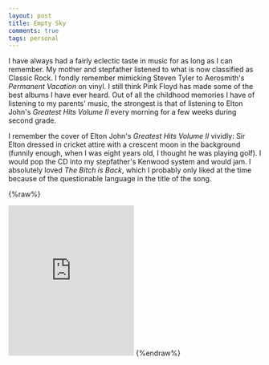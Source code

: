 ```yaml
---
layout: post
title: Empty Sky
comments: true
tags: personal
---
```


I have always had a fairly eclectic taste in music for as long as I can remember. My mother and stepfather listened to what is now classified as Classic Rock. I fondly remember mimicking Steven Tyler to Aerosmith's _Permanent Vacation_ on vinyl. I still think Pink Floyd has made some of the best albums I have ever heard. Out of all the childhood memories I have of listening to my parents' music, the strongest is that of listening to Elton John's _Greatest Hits Volume II_ every morning for a few weeks during second grade.

I remember the cover of Elton John's _Greatest Hits Volume II_ vividly: Sir Elton dressed in cricket attire with a crescent moon in the background (funnily enough, when I was eight years old, I thought he was playing golf). I would pop the CD into my stepfather's Kenwood system and would jam. I absolutely loved _The Bitch is Back_, which I probably only liked at the time because of the questionable language in the title of the song.

{%raw%}
<iframe src="https://widgets.itunes.apple.com/widget.html?c=us&brc=FFFFFF&blc=FFFFFF&trc=FFFFFF&tlc=FFFFFF&d=&t=&m=music&e=album&w=250&h=300&ids=379800&wt=discovery&partnerId=&affiliate_id=&at=11lLcw&ct=" frameborder=0 style="overflow-x:hidden;overflow-y:hidden;width:250px;height: 300px;border:0px;" class="album"></iframe>
{%endraw%}